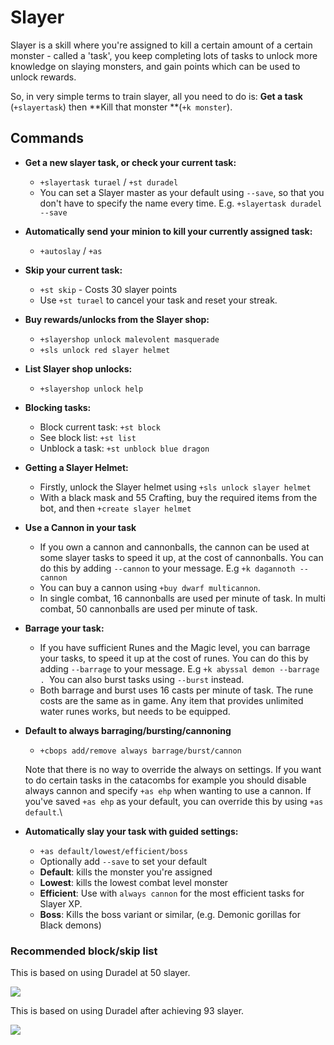 # Slayer

Slayer is a skill where you're assigned to kill a certain amount of a certain monster - called a 'task', you keep completing lots of tasks to unlock more knowledge on slaying monsters, and gain points which can be used to unlock rewards.

So, in very simple terms to train slayer, all you need to do is: **Get a task** (`+slayertask`) then **Kill that monster **(`+k monster`).

## Commands

*   **Get a new slayer task, or check your current task:**

    * `+slayertask turael` / `+st duradel`
    * You can set a Slayer master as your default using `--save`, so that you don't have to specify the name every time. E.g. `+slayertask duradel --save`


*   **Automatically send your minion to kill your currently assigned task:**

    * `+autoslay` / `+as`


*   **Skip your current task:**

    * `+st skip` - Costs 30 slayer points
    * Use `+st turael` to cancel your task and reset your streak.


*   **Buy rewards/unlocks from the Slayer shop:**

    * `+slayershop unlock malevolent masquerade`
    * `+sls unlock red slayer helmet`


*   **List Slayer shop unlocks:**

    * `+slayershop unlock help`


*   **Blocking tasks:**

    * Block current task: `+st block`
    * See block list: `+st list`
    * Unblock a task: `+st unblock blue dragon`


*   **Getting a Slayer Helmet:**

    * Firstly, unlock the Slayer helmet using `+sls unlock slayer helmet`
    * With a black mask and 55 Crafting, buy the required items from the bot, and then `+create slayer helmet` 


*   **Use a Cannon in your task**

    * If you own a cannon and cannonballs, the cannon can be used at some slayer tasks to speed it up, at the cost of cannonballs. You can do this by adding `--cannon` to your message. E.g `+k dagannoth --cannon`
    * You can buy a cannon using `+buy dwarf multicannon`.
    * In single combat, 16 cannonballs are used per minute of task. In multi combat, 50 cannonballs are used per minute of task.


*   **Barrage your task:**

    * If you have sufficient Runes and the Magic level, you can barrage your tasks, to speed it up at the cost of runes. You can do this by adding `--barrage` to your message. E.g `+k abyssal demon --barrage . `You can also burst tasks using `--burst` instead.
    * Both barrage and burst uses 16 casts per minute of task. The rune costs are the same as in game. Any item that provides unlimited water runes works, but needs to be equipped.


*   **Default to always barraging/bursting/cannoning**

    * `+cbops add/remove always barrage/burst/cannon`

    Note that there is no way to override the always on settings. If you want to do certain tasks in the catacombs for example you should disable always cannon and specify `+as ehp` when wanting to use a cannon. If you've saved `+as ehp` as your default, you can override this by using `+as default`.\

*   **Automatically slay your task with guided settings:**

    * `+as default/lowest/efficient/boss`
    * Optionally add `--save` to set your default
    * **Default**: kills the monster you're assigned
    * **Lowest**: kills the lowest combat level monster
    * **Efficient**: Use with `always cannon` for the most efficient tasks for Slayer XP.
    * **Boss**: Kills the boss variant or similar, (e.g. Demonic gorillas for Black demons)



### Recommended block/skip list

This is based on using Duradel at 50 slayer.

![](<../../.gitbook/assets/image (5).png>)

This is based on using Duradel after achieving 93 slayer. 

![](<../../.gitbook/assets/image (7).png>)
